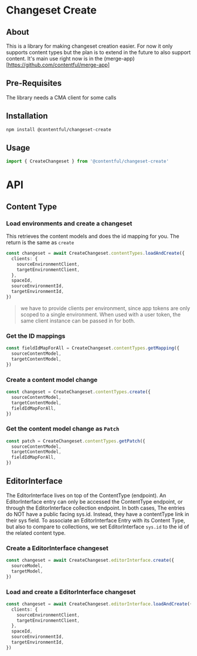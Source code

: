 # Changeset Create

## About

This is a library for making changeset creation easier. For now it only supports content types but the plan is to extend in the future to also support content.
It's main use right now is in the (merge-app)[https://github.com/contentful/merge-app]

## Pre-Requisites

The library needs a CMA client for some calls

## Installation

```sh
npm install @contentful/changeset-create
```

## Usage

```ts
import { CreateChangeset } from '@contentful/changeset-create'
```

# API

## Content Type

### Load environments and create a changeset

This retrieves the content models and does the id mapping for you. The return is the same as `create`

```ts
const changeset = await CreateChangeset.contentTypes.loadAndCreate({
  clients: {
    sourceEnvironmentClient,
    targetEnvironmentClient,
  },
  spaceId,
  sourceEnvironmentId,
  targetEnvironmentId,
})
```

> we have to provide clients per environment, since app tokens are only scoped to a single environment. When used with a user token, the same client instance can be passed in for both.

### Get the ID mappings

```ts
const fieldIdMapForAll = CreateChangeset.contentTypes.getMapping({
  sourceContentModel,
  targetContentModel,
})
```

### Create a content model change

```ts
const changeset = CreateChangeset.contentTypes.create({
  sourceContentModel,
  targetContentModel,
  fieldIdMapForAll,
})
```

### Get the content model change as `Patch`

```ts
const patch = CreateChangeset.contentTypes.getPatch({
  sourceContentModel,
  targetContentModel,
  fieldIdMapForAll,
})
```

## EditorInterface

The EditorInterface lives on top of the ContentType (endpoint). An EditorInterface entry can only be accessed the ContentType endpoint, or through the EditorInterface collection endpoint. In both cases, The entries do NOT have a public facing sys.id. Instead, they have a contentType link in their sys field.
To associate an EditorInterface Entry with its Content Type, but also to compare to collections, we set EditorInterface `sys.id` to the id of the related content type.

### Create a EditorInterface changeset

```ts
const changeset = await CreateChangeset.editorInterface.create({
  sourceModel,
  targetModel,
})
```

### Load and create a EditorInterface changeset

```ts
const changeset = await CreateChangeset.editorInterface.loadAndCreate({
  clients: {
    sourceEnvironmentClient,
    targetEnvironmentClient,
  },
  spaceId,
  sourceEnvironmentId,
  targetEnvironmentId,
})
```
